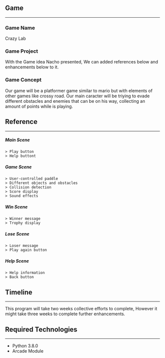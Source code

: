 ## Game
---

### Game Name
Crazy Lab

### Game Project
With the Game idea Nacho presented, We can added references below and enhancements below to it.

### Game Concept
Our game will be a platformer game similar to mario but with elements of other games like crossy road.
Our main caracter will be triying to evade different obstacles and enemies that can be on his way, collecting an amount of points while is playing.

## Reference
---
##### Main Scene
    > Play button
    > Help buttont

##### Game Scene
    > User-controlled paddle
    > Different objects and obstacles
    > Collision detection
    > Score display
    > Sound effects

##### Win Scene
    > Winner message
    > Trophy display

##### Lose Scene
    > Loser message
    > Play again button

##### Help Scene
    > Help information
    > Back button

## Timeline 
---
This program will take two weeks collective efforts to complete, However it might take three weeks to complete further enhancements.

## Required Technologies
---
* Python 3.8.0
* Arcade Module
